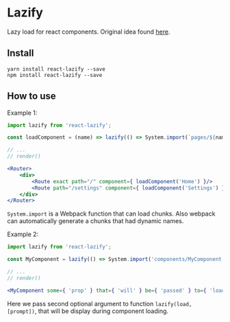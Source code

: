 # Lazify

Lazy load for react components.
Original idea found [here](https://dev.to/kayis/lazy-loaded-react-components-with-webpack-2).

## Install

```
yarn install react-lazify --save
npm install react-lazify --save
```

## How to use

Example 1:
```jsx
import lazify from 'react-lazify';

const loadComponent = (name) => lazify(() => System.import(`pages/${name}.jsx`));

// ...
// render()

<Router>
    <div>
        <Route exact path="/" component={ loadComponent('Home') }/>
        <Route path="/settings" component={ loadComponent('Settings') }/>
    </div>
</Router>
```

`System.import` is a Webpack function that can load chunks. Also webpack can automatically generate
 a chunks that had dynamic names.
 
Example 2:
```jsx
import lazify from 'react-lazify';

const MyComponent = lazify(() => System.import('components/MyComponent.jsx'), <Spinner />);

// ...
// render()

<MyComponent some={ 'prop' } that={ 'will' } be={ 'passed' } to={ 'loaded' } component />
```

Here we pass second optional argument to function `lazify(load, [prompt])`, that will be display
during component loading.
